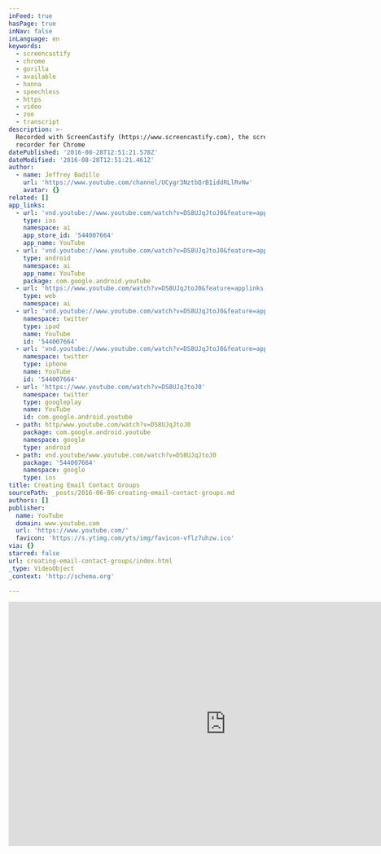 ```yaml
---
inFeed: true
hasPage: true
inNav: false
inLanguage: en
keywords:
  - screencastify
  - chrome
  - gorilla
  - available
  - hanna
  - speechless
  - https
  - video
  - zoo
  - transcript
description: >-
  Recorded with ScreenCastify (https://www.screencastify.com), the screen video
  recorder for Chrome
datePublished: '2016-08-28T12:51:21.578Z'
dateModified: '2016-08-28T12:51:21.461Z'
author:
  - name: Jeffrey Badillo
    url: 'https://www.youtube.com/channel/UCygr3NztbQrB1iddRLlRvNw'
    avatar: {}
related: []
app_links:
  - url: 'vnd.youtube://www.youtube.com/watch?v=DS8UJqJtoJ0&feature=applinks'
    type: ios
    namespace: ai
    app_store_id: '544007664'
    app_name: YouTube
  - url: 'vnd.youtube://www.youtube.com/watch?v=DS8UJqJtoJ0&feature=applinks'
    type: android
    namespace: ai
    app_name: YouTube
    package: com.google.android.youtube
  - url: 'https://www.youtube.com/watch?v=DS8UJqJtoJ0&feature=applinks'
    type: web
    namespace: ai
  - url: 'vnd.youtube://www.youtube.com/watch?v=DS8UJqJtoJ0&feature=applinks'
    namespace: twitter
    type: ipad
    name: YouTube
    id: '544007664'
  - url: 'vnd.youtube://www.youtube.com/watch?v=DS8UJqJtoJ0&feature=applinks'
    namespace: twitter
    type: iphone
    name: YouTube
    id: '544007664'
  - url: 'https://www.youtube.com/watch?v=DS8UJqJtoJ0'
    namespace: twitter
    type: googleplay
    name: YouTube
    id: com.google.android.youtube
  - path: http/www.youtube.com/watch?v=DS8UJqJtoJ0
    package: com.google.android.youtube
    namespace: google
    type: android
  - path: vnd.youtube/www.youtube.com/watch?v=DS8UJqJtoJ0
    package: '544007664'
    namespace: google
    type: ios
title: Creating Email Contact Groups
sourcePath: _posts/2016-06-06-creating-email-contact-groups.md
authors: []
publisher:
  name: YouTube
  domain: www.youtube.com
  url: 'https://www.youtube.com/'
  favicon: 'https://s.ytimg.com/yts/img/favicon-vflz7uhzw.ico'
via: {}
starred: false
url: creating-email-contact-groups/index.html
_type: VideoObject
_context: 'http://schema.org'

---
```

<iframe src="https://cdn.embedly.com/widgets/media.html?src=https%3A%2F%2Fwww.youtube.com%2Fembed%2FDS8UJqJtoJ0%3Ffeature%3Doembed&amp;url=http%3A%2F%2Fwww.youtube.com%2Fwatch%3Fv%3DDS8UJqJtoJ0&amp;image=https%3A%2F%2Fi.ytimg.com%2Fvi%2FDS8UJqJtoJ0%2Fhqdefault.jpg&amp;key=b7d04c9b404c499eba89ee7072e1c4f7&amp;type=text%2Fhtml&amp;schema=youtube" width="854" height="480" scrolling="no" frameborder="0" allowfullscreen="" style=""></iframe>